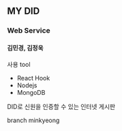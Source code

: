 ## MY DID
### Web Service

#### 김민경, 김정욱

사용 tool
- React Hook
- Nodejs
- MongoDB

DID로 신원을 인증할 수 있는 인터넷 게시판

branch minkyeong

